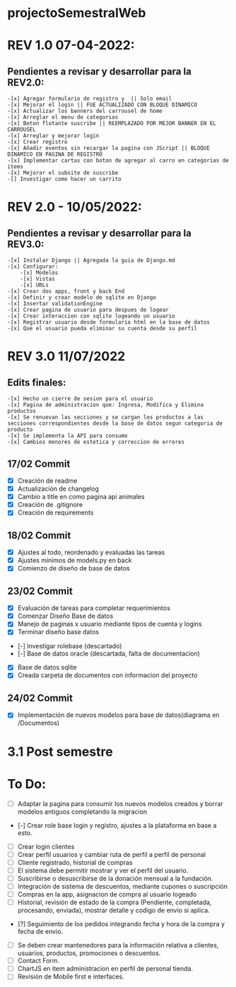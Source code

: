 # projectoSemestralWeb

# REV 1.0 07-04-2022:
## Pendientes a revisar y desarrollar para la REV2.0:
    -[x] Agregar formulario de registro y  || Solo email
    -[x] Mejorar el login || FUE ACTUALIZADO CON BLOQUE DINAMICO
    -[x] Actualizar los banners del carrousel de home
    -[x] Arreglar el menu de categorias
    -[x] Boton flotante suscribe || REEMPLAZADO POR MEJOR BANNER EN EL CARROUSEL
    -[x] Arreglar y mejorar login
    -[x] Crear registro
    -[x] Añadir eventos sin recargar la pagina con JScript || BLOQUE DINAMICO EN PAGINA DE REGISTRO
    -[x] Implementar cartas con boton de agregar al carro en categorias de items
    -[x] Mejorar el subsite de suscribe
	-[] Investigar como hacer un carrito

# REV 2.0 - 10/05/2022:
## Pendientes a revisar y desarrollar para la REV3.0:
	-[x] Instalar Django || Agregada la guia de Django.md
	-[x] Configurar: 
		-[x] Modelos
		-[x] Vistas
		-[x] URLs
	-[x] Crear dos apps, front y back End
	-[x] Definir y crear modelo de sqlite en Django
	-[x] Insertar validationEngine
	-[x] Crear pagina de usuario para despues de logear
	-[x] Crear interaccion con sqlite logeando un usuario
	-[x] Registrar usuario desde formulario html en la base de datos
	-[x] Que el usuario pueda eliminar su cuenta desde su perfil
	
# REV 3.0 11/07/2022
## Edits finales:
	-[x] Hecho un cierre de sesion para el usuario
	-[x] Pagina de administracion que: Ingresa, Modifica y Elimina productos
	-[x] Se renuevan las secciones y se cargan los productos a las secciones correspondientes desde la base de datos segun categoria de producto	
	-[x] Se implementa la API para consumo
	-[x] Cambios menores de estetica y correccion de errores

## 17/02 Commit
- [x] Creación de readme
- [x] Actualización de changelog
- [x] Cambio a title en como pagina api animales
- [x] Creación de .gitignore
- [x] Creación de requirements

## 18/02 Commit
- [x] Ajustes al todo, reordenado y evaluadas las tareas
- [x] Ajustes mínimos de models.py en back
- [x] Comienzo de diseño de base de datos

## 23/02 Commit
- [x] Evaluación de tareas para completar requerimientos
- [x] Comenzar Diseño Base de datos
- [x] Manejo de paginas x usuario mediante tipos de cuenta y logins
- [x] Terminar diseño base datos
- [-] Investigar rolebase (descartado)
- [-] Base de datos oracle (descartada, falta de documentacion)
- [x] Base de datos sqlite
- [x] Creada carpeta de documentos con informacion del proyecto

## 24/02 Commit
- [x] Implementación de nuevos modelos para base de datos(diagrama en /Documentos)

# 3.1 Post semestre
# To Do:
- [ ] Adaptar la pagina para consumir los nuevos modelos creados y borrar modelos antiguos completando la migracion
- [-] Crear role base login y registro, ajustes a la plataforma en base a esto.
- [ ] Crear login clientes
- [ ] Crear perfil usuarios y cambiar ruta de perfil a perfil de personal
- [ ] Cliente registrado, historial de compras
- [ ] El sistema debe permitir mostrar y ver el perfil del usuario.
- [ ] Suscribirse o desuscribirse de la donación mensual a la fundación.
- [ ] Integración de sistema de descuentos, mediante cupones o suscripción
- [ ] Compras en la app, asignacion de compra al usuario logeado
- [ ] Historial, revisión de estado de la compra (Pendiente, completada, procesando, enviada), mostrar detalle y codigo de envio si aplica.
- [?] Seguimiento de los pedidos integrando fecha y hora de la compra y fecha de envio.
- [ ] Se deben crear mantenedores para la información relativa a clientes, usuarios, productos, promociones o descuentos.
- [ ] Contact Form.
- [ ] ChartJS en item administracion en perfil de personal tienda.
- [ ] Revisión de Mobile first e interfaces.